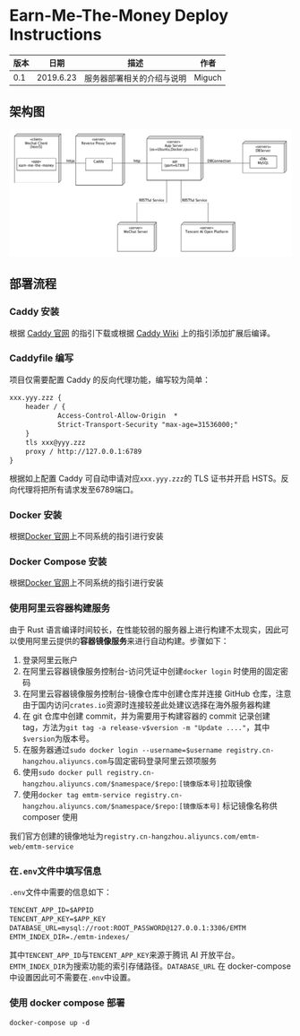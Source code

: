 # Earn-Me-The-Money Deploy Instructions

| 版本 | 日期      | 描述                       | 作者   |
| ---- | --------- | -------------------------- | ------ |
| 0.1  | 2019.6.23 | 服务器部署相关的介绍与说明 | Miguch |

## 架构图

![](deploy-structure.png)

## 部署流程

### Caddy 安装

根据 [Caddy 官网](https://caddyserver.com/download) 的指引下载或根据 [Caddy Wiki](https://github.com/mholt/caddy/wiki/Plugging-in-Plugins-Yourself) 上的指引添加扩展后编译。

### Caddyfile 编写

项目仅需要配置 Caddy 的反向代理功能，编写较为简单：

```caddyfile
xxx.yyy.zzz {
	header / {
    		Access-Control-Allow-Origin  *
    		Strict-Transport-Security "max-age=31536000;"
	}
	tls xxx@yyy.zzz
	proxy / http://127.0.0.1:6789
}
```

根据如上配置 Caddy 可自动申请对应`xxx.yyy.zzz`的 TLS 证书并开启 HSTS。反向代理将把所有请求发至6789端口。

### Docker 安装

根据[Docker 官网](https://docs.docker.com/install/linux/docker-ce/ubuntu/)上不同系统的指引进行安装

### Docker Compose 安装

根据[Docker 官网](https://docs.docker.com/compose/install/)上不同系统的指引进行安装

### 使用阿里云容器构建服务

由于 Rust 语言编译时间较长，在性能较弱的服务器上进行构建不太现实，因此可以使用阿里云提供的**容器镜像服务**来进行自动构建。步骤如下：

1. 登录阿里云账户
2. 在阿里云容器镜像服务控制台-访问凭证中创建`docker login` 时使用的固定密码
3. 在阿里云容器镜像服务控制台-镜像仓库中创建仓库并连接 GitHub 仓库，注意由于国内访问`crates.io`资源时连接较差此处建议选择在海外服务器构建
4. 在 git 仓库中创建 commit，并为需要用于构建容器的 commit 记录创建 tag，方法为`git tag -a release-v$version -m "Update ...."`，其中`$version`为版本号。
5. 在服务器通过`sudo docker login --username=$username registry.cn-hangzhou.aliyuncs.com`与固定密码登录阿里云颈项服务
6. 使用`sudo docker pull registry.cn-hangzhou.aliyuncs.com/$namespace/$repo:[镜像版本号]`拉取镜像
7. 使用`docker tag emtm-service registry.cn-hangzhou.aliyuncs.com/$namespace/$repo:[镜像版本号]` 标记镜像名称供 composer 使用

我们官方创建的镜像地址为`registry.cn-hangzhou.aliyuncs.com/emtm-web/emtm-service`

### 在`.env`文件中填写信息

`.env`文件中需要的信息如下：

```
TENCENT_APP_ID=$APPID
TENCENT_APP_KEY=$APP_KEY
DATABASE_URL=mysql://root:ROOT_PASSWORD@127.0.0.1:3306/EMTM
EMTM_INDEX_DIR=./emtm-indexes/
```

其中`TENCENT_APP_ID`与`TENCENT_APP_KEY`来源于腾讯 AI 开放平台。`EMTM_INDEX_DIR`为搜索功能的索引存储路径。`DATABASE_URL` 在 docker-compose中设置因此可不需要在`.env`中设置。

### 使用 docker compose 部署

```shell
docker-compose up -d
```

